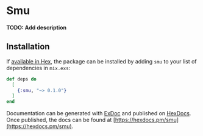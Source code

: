 # Smu

**TODO: Add description**

## Installation

If [available in Hex](https://hex.pm/docs/publish), the package can be installed
by adding `smu` to your list of dependencies in `mix.exs`:

```elixir
def deps do
  [
    {:smu, "~> 0.1.0"}
  ]
end
```

Documentation can be generated with [ExDoc](https://github.com/elixir-lang/ex_doc)
and published on [HexDocs](https://hexdocs.pm). Once published, the docs can
be found at [https://hexdocs.pm/smu](https://hexdocs.pm/smu).

